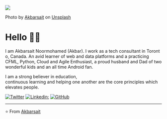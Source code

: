 <img src="https://source.unsplash.com/user/akbarsait/800x400"/>

Photo by [Akbarsait](https://unsplash.com/@akbarsait) on [Unsplash](https://unsplash.com/)

# Hello 👋🏾

I am Akbarsait Noormohamed (Akbar). I work as a tech consultant in Toronto, Canada. An avid learner of web and data platforms and a practicing CFML, Python, Cloud and Agile Enthusiast, a proud husband and Dad of two wonderful kids and an all time Android fan. 

I am a strong believer in education, continuous learning and helping one another are the core principles which elevates people.

<a href="https://twitter.com/Akbarsait"><img src="https://img.shields.io/twitter/follow/Akbarsait?label=Twitter&style=social" alt="Twitter"></a> 
[![Linkedin:](https://img.shields.io/badge/-Akbarsait-blue?style=flat-square&logo=Linkedin&logoColor=white&link=https://www.linkedin.com/in/akbarsait/)](https://www.linkedin.com/in/akbarsait/)
<a href="https://github.com/Akbarsait"><img src="https://img.shields.io/github/followers/Akbarsait?label=GitHub&style=social" alt="GitHub"></a>

---
⭐️ From [Akbarsait](https://www.akbarsait.com/)